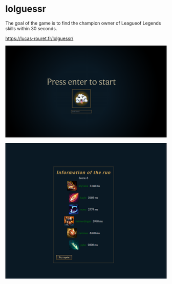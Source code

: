 # lolguessr
The goal of the game is to find the champion owner of Leagueof Legends skills within 30 seconds.



https://lucas-rouret.fr/lolguessr/


![Start](docs/start.PNG)

![End](docs/end.PNG)
